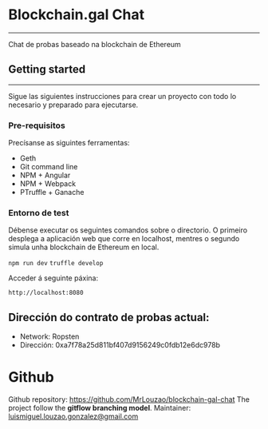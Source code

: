 # Blockchain.gal Chat
___
Chat de probas baseado na blockchain de Ethereum

## Getting started
___
Sigue las siguientes instrucciones para crear un proyecto con todo lo necesario y preparado para ejecutarse.

### Pre-requisitos
Precísanse as siguintes ferramentas:
* Geth
* Git command line
* NPM + Angular
* NPM + Webpack
* PTruffle + Ganache

### Entorno de test
Débense executar os seguintes comandos sobre o directorio. O primeiro desplega a aplicación web que corre en localhost, mentres o segundo simula unha blockchain de Ethereum en local.

`npm run dev`
`truffle develop`

Acceder á seguinte páxina:

`http://localhost:8080`

## Dirección do contrato de probas actual:

* Network: Ropsten
* Dirección: 0xa7f78a25d811bf407d9156249c0fdb12e6dc978b


# Github
Github repository: https://github.com/MrLouzao/blockchain-gal-chat
The project follow the **gitflow branching model**.
Maintainer: luismiguel.louzao.gonzalez@gmail.com